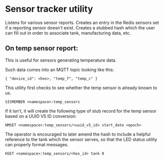 # Sensor tracker utility

Listens for various sensor reports.  Creates an entry in the
Redis sensors set if a reporting sensor doesn't exist.  Creates
a stubbed hash which the user can fill out in order to associate
tank, manufacturing data, etc.

## On temp sensor report:

This is useful for sensors generating temperature data.

Such data comes into an MQTT topic looking like this:

```
{ "device_id": <hex>, "temp_f", "temp_c" }
```

This utility first checks to see whether the temp sensor is 
already known to us.

```
SISMEMBER <namespace>:temp_sensors
```

If it isn't, it will create the following type of stub record
for the temp sensor based on a UUID V5 ID conversion:

```
HMSET <namespace>:temp_sensors/<uuid_v5_id> start_date <epoch>
```

The operator is encouraged to later amend the hash to include
a helpful reference to the tank which the sensor serves, so
that the LED status utility can properly format messages.

```
HSET <namespace>:temp_sensors/<hex_id> tank 0
```
